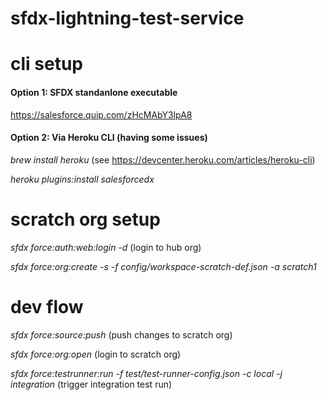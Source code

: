 # sfdx-lightning-test-service

# cli setup

#### Option 1: SFDX standanlone executable
https://salesforce.quip.com/zHcMAbY3lpA8

#### Option 2: Via Heroku CLI (having some issues)
*brew install heroku*   (see https://devcenter.heroku.com/articles/heroku-cli)

*heroku plugins:install salesforcedx*  

# scratch org setup

*sfdx force:auth:web:login -d*  (login to hub org)

*sfdx force:org:create -s -f config/workspace-scratch-def.json -a scratch1*

# dev flow 

*sfdx force:source:push*  (push changes to scratch org)

*sfdx force:org:open*  (login to scratch org)

*sfdx force:testrunner:run  -f test/test-runner-config.json -c local -j integration*  (trigger integration test run)

